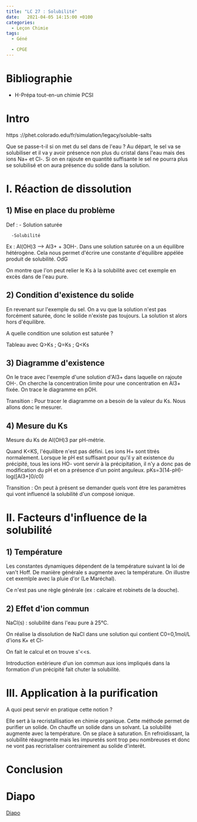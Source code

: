 ```yaml
---
title: "LC 27 : Solubilité"
date:   2021-04-05 14:15:00 +0100
categories:
  - Leçon Chimie
tags:
  - Géné

  - CPGE
---
```

# Bibliographie

- H-Prépa tout-en-un chimie PCSI


# Intro 
https ://phet.colorado.edu/fr/simulation/legacy/soluble-salts

Que se passe-t-il si on met du sel dans de l'eau ? Au départ, le sel va se solubiliser et il va y avoir présence non plus du cristal dans l'eau mais des ions Na+ et Cl-. Si on en rajoute en quantité suffisante le sel ne pourra plus se solubilisé et on aura présence du solide dans la solution.

# I. Réaction de dissolution
## 1) Mise en place du problème

Def : - Solution saturée

      -Solubilité
      
Ex : Al(OH)3 --> Al3+ + 3OH-. Dans une solution saturée on a un équilibre hétérogène. Cela nous permet d'écrire une constante d'équilibre appélée produit de solubilité. 
OdG

On montre que l'on peut relier le Ks à la solubilité avec cet exemple en excès dans de l'eau pure.

## 2) Condition d'existence du solide
En revenant sur l'exemple du sel. On a vu que la solution n'est pas forcément saturée, donc le solide n'existe pas toujours. La solution st alors hors d'équilibre. 

A quelle condition une solution est saturée ? 

Tableau avec Q>Ks ; Q=Ks ; Q<Ks

## 3) Diagramme d'existence

On le trace avec l'exemple d'une solution d'Al3+ dans laquelle on rajoute OH-. 
On cherche la concentration limite pour une concentration en Al3+ fixée. On trace le diagramme en pOH.

Transition : Pour tracer le diagramme on a besoin de la valeur du Ks. Nous allons donc le mesurer.
## 4) Mesure du Ks

Mesure du Ks de Al(OH)3 par pH-métrie. 

Quand K<KS, l'équilibre n'est pas défini. Les ions H+ sont titrés normalement. Lorsque le pH est suffisant pour qu'il y ait existence du précipité, tous les ions HO- vont servir à la précipitation, il n'y a donc pas de modification du pH et on a présence d'un point anguleux.
pKs=3(14-pH)-log([Al3+]0/c0)

Transition : On peut à présent se demander quels vont être les paramètres qui vont influencé la solubilité d'un composé ionique.

# II. Facteurs d'influence de la solubilité
## 1) Température

Les constantes dynamiques dépendent de la température suivant la loi de van't Hoff. De manière générale s augmente avec la température. On illustre cet exemlple avec la pluie d'or (Le Maréchal).

Ce n'est pas une règle générale (ex : calcaire et robinets de la douche).

## 2) Effet d'ion commun

NaCl(s) : solubilité dans l'eau pure à 25°C. 

On réalise la dissolution de NaCl dans une solution qui contient C0=0,1mol/L d'ions K+ et Cl-

On fait le calcul et on trouve s'<<s.

Introduction extérieure d'un ion commun aux ions impliqués dans la formation d'un précipité fait chuter la solubilité.

# III. Application à la purification

A quoi peut servir en pratique cette notion ? 

Elle sert à la recristallisation en chimie organique. Cette méthode permet de purifier un solide. On chauffe un solide dans un solvant. La solubilité augmente avec la température. On se place à saturation. En refroidissant, la solubilité réaugmente mais les impuretés sont trop peu nombreuses et donc ne vont pas recristaliser contrairement au solide d'interêt.

# Conclusion

# Diapo
[Diapo](/assets/pdf/LC%2027_f.pdf)



